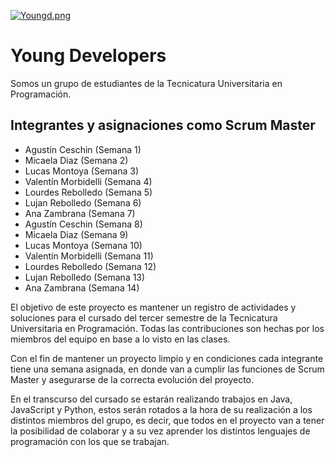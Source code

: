 [![Youngd.png](https://i.postimg.cc/gjyVc89P/Youngd.png)](https://postimg.cc/ZvRBV9Kf)
# Young Developers

Somos un grupo de estudiantes de la Tecnicatura Universitaria en Programación.

## Integrantes y asignaciones como Scrum Master
* Agustín Ceschin (Semana 1)
* Micaela Diaz (Semana 2)
* Lucas Montoya (Semana 3)
* Valentín Morbidelli (Semana 4)
* Lourdes Rebolledo (Semana 5)
* Lujan Rebolledo (Semana 6)
* Ana Zambrana (Semana 7)
* Agustín Ceschin (Semana 8)
* Micaela Diaz (Semana 9)
* Lucas Montoya (Semana 10)
* Valentín Morbidelli (Semana 11)
* Lourdes Rebolledo (Semana 12)
* Lujan Rebolledo (Semana 13)
* Ana Zambrana (Semana 14)

El objetivo de este proyecto es mantener un registro de actividades y soluciones para el cursado del tercer semestre de la Tecnicatura Universitaria en Programación. Todas las contribuciones son hechas por los miembros del equipo en base a lo visto en las clases.

Con el fin de mantener un proyecto limpio y en condiciones cada integrante tiene una semana asignada, en donde van a cumplir las funciones de Scrum Master y asegurarse de la correcta evolución del proyecto.

En el transcurso del cursado se estarán realizando trabajos en Java, JavaScript y Python, estos serán rotados a la hora de su realización a los distintos miembros del grupo, es decir, que todos en el proyecto van a tener la posibilidad de colaborar y a su vez aprender los distintos lenguajes de programación con los que se trabajan.
